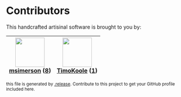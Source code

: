 # Contributors

This handcrafted artisinal software is brought to you by:

| <img height="80" src="https://avatars.githubusercontent.com/u/261635?v=4"><br><a href="https://github.com/msimerson">msimerson</a> (<a href="https://github.com/haraka/haraka-plugin-aliases/commits?author=msimerson">8</a>)| <img height="80" src="https://avatars.githubusercontent.com/u/38138252?v=4"><br><a href="https://github.com/TimoKoole">TimoKoole</a> (<a href="https://github.com/haraka/haraka-plugin-aliases/commits?author=TimoKoole">1</a>)|
| :---: | :---: |

<sub>this file is generated by [.release](https://github.com/msimerson/.release).
Contribute to this project to get your GitHub profile included here.</sub>

